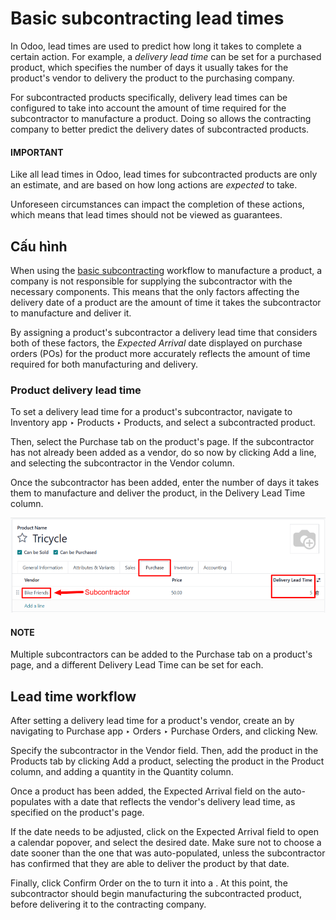# Basic subcontracting lead times

In Odoo, lead times are used to predict how long it takes to complete a certain action. For example,
a *delivery lead time* can be set for a purchased product, which specifies the number of days it
usually takes for the product's vendor to delivery the product to the purchasing company.

For subcontracted products specifically, delivery lead times can be configured to take into account
the amount of time required for the subcontractor to manufacture a product. Doing so allows the
contracting company to better predict the delivery dates of subcontracted products.

#### IMPORTANT
Like all lead times in Odoo, lead times for subcontracted products are only an estimate, and are
based on how long actions are *expected* to take.

Unforeseen circumstances can impact the completion of these actions, which means that lead times
should not be viewed as guarantees.

## Cấu hình

When using the [basic subcontracting](applications/inventory_and_mrp/manufacturing/subcontracting/subcontracting_basic.md) workflow to manufacture a product,
a company is not responsible for supplying the subcontractor with the necessary components. This
means that the only factors affecting the delivery date of a product are the amount of time it takes
the subcontractor to manufacture and deliver it.

By assigning a product's subcontractor a delivery lead time that considers both of these factors,
the *Expected Arrival* date displayed on purchase orders (POs) for the product more accurately
reflects the amount of time required for both manufacturing and delivery.

### Product delivery lead time

To set a delivery lead time for a product's subcontractor, navigate to Inventory app
‣ Products ‣ Products, and select a subcontracted product.

Then, select the Purchase tab on the product's page. If the subcontractor has not
already been added as a vendor, do so now by clicking Add a line, and selecting the
subcontractor in the Vendor column.

Once the subcontractor has been added, enter the number of days it takes them to manufacture and
deliver the product, in the Delivery Lead Time column.

![The Delivery Lead Time field for a subcontractor, on the Purchase tab of a product page.](../../../../.gitbook/assets/delivery-lead-time.png)

#### NOTE
Multiple subcontractors can be added to the Purchase tab on a product's page, and a
different Delivery Lead Time can be set for each.

## Lead time workflow

After setting a delivery lead time for a product's vendor, create an  by navigating to
Purchase app ‣ Orders ‣ Purchase Orders, and clicking New.

Specify the subcontractor in the Vendor field. Then, add the product in the
Products tab by clicking Add a product, selecting the product in the
Product column, and adding a quantity in the Quantity column.

Once a product has been added, the Expected Arrival field on the  auto-populates
with a date that reflects the vendor's delivery lead time, as specified on the product's page.

If the date needs to be adjusted, click on the Expected Arrival field to open a calendar
popover, and select the desired date. Make sure not to choose a date sooner than the one that was
auto-populated, unless the subcontractor has confirmed that they are able to deliver the product by
that date.

Finally, click Confirm Order on the  to turn it into a . At this point, the
subcontractor should begin manufacturing the subcontracted product, before delivering it to the
contracting company.

